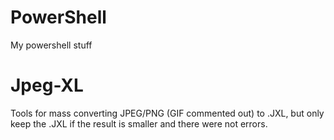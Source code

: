 # PowerShell
My powershell stuff

# Jpeg-XL
Tools for mass converting JPEG/PNG (GIF commented out) to .JXL, but only keep the .JXL if the result is smaller and there were not errors.
